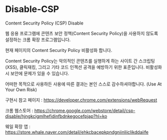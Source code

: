 # Disable-CSP
Content Security Policy (CSP) Disable

웹 응용 프로그램에 콘텐츠 보안 정책(Content Security Policy)을 사용하지 않도록 설정하는 크롬 확장 프로그램입니다.

현재 페이지의 Content Security Policy 비활성화 합니다. 

Content Security Policy는 악의적인 콘텐츠를 실행하게 하는 사이트 간 스크립팅(XSS), 클릭재킹, 그리고 기타 코드 인젝션 공격을 예방하기 위한 표준입니다. 비활성화시 보안에 문제가 있을 수 있습니다.

어떠한 목적으로 사용하든 사용에 따른 결과는 본인 스스로 감수하셔야합니다.
(Use At Your Own Risk)

구현시 참고 페이지 : https://developer.chrome.com/extensions/webRequest

크롬 웹스토어 : https://chrome.google.com/webstore/detail/csp-disable/hjngkcigmlhefidinfbdnkegocefpjap?hl=ko


웨일 확장 앱 : https://store.whale.naver.com/detail/ehkcbacepkpndgniinliiclikddaiife
